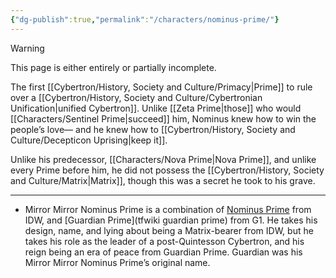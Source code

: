 ```yaml
---
{"dg-publish":true,"permalink":"/characters/nominus-prime/"}
---
```

  
>[!warning] 
>This page is either entirely or partially incomplete. 

The first [[Cybertron/History, Society and Culture/Primacy\|Prime]] to rule over a [[Cybertron/History, Society and Culture/Cybertronian Unification\|unified Cybertron]]. Unlike [[Zeta Prime\|those]] who would [[Characters/Sentinel Prime\|succeed]] him, Nominus knew how to win the people’s love— and he knew how to [[Cybertron/History, Society and Culture/Decepticon Uprising\|keep it]]. 

Unlike his predecessor, [[Characters/Nova Prime\|Nova Prime]], and unlike every Prime before him, he did not possess the [[Cybertron/History, Society and Culture/Matrix\|Matrix]], though this was a secret he took to his grave.  

---
- Mirror Mirror Nominus Prime is a combination of [Nominus Prime](https://tfwiki.net/wiki/Nominus_Prime) from IDW, and [Guardian Prime](tfwiki guardian prime) from G1. He takes his design, name, and lying about being a Matrix-bearer from IDW, but he takes his role as the leader of a post-Quintesson Cybertron, and his reign being an era of peace from Guardian Prime. Guardian was his Mirror Mirror Nominus Prime’s original name. 
